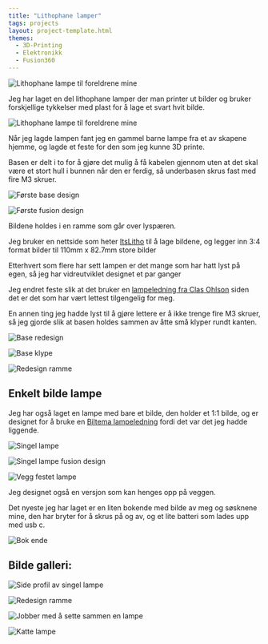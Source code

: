 ```yaml
---
title: "Lithophane lamper"
tags: projects
layout: project-template.html
themes:
  - 3D-Printing
  - Elektronikk
  - Fusion360
---
```


![Lithophane lampe til foreldrene mine](/assets/images/Projects/Lithophane/ParentsLamp.jpg)

Jeg har laget en del lithophane lamper der man printer ut bilder og bruker forskjellige tykkelser med plast for å lage et svart hvit bilde.

<div class="split"></div>

![Lithophane lampe til foreldrene mine](/assets/images/Projects/Lithophane/ParentsLamp.jpg)

<div class="section-box">

<div class="text-section">

Når jeg lagde lampen fant jeg en gammel barne lampe fra et av skapene hjemme, og lagde et feste for den som jeg kunne 3D printe.

Basen er delt i to for å gjøre det mulig å få kabelen gjennom uten at det skal være et stort hull i bunnen når den er ferdig, så underbasen skrus fast med fire M3 skruer.

</div>

<div class="image-section">

![Første base design](/assets/images/Projects/Lithophane/NightLightMount.png)

</div>

</div>

<div class="section-box">

<div class="image-section">

![Første fusion design](/assets/images/Projects/Lithophane/PictureFrame.png)

</div>

<div class="text-section">

Bildene holdes i en ramme som går over lyspæren.

Jeg bruker en nettside som heter [ItsLitho](https://itslitho.com/) til å lage bildene, og legger inn 3:4 format bilder til 110mm x 82.7mm store bilder

</div>

</div>

<div class="section-box">

<div class="text-section">

Etterhvert som flere har sett lampen er det mange som har hatt lyst på egen, så jeg har vidreutviklet designet et par ganger

Jeg endret feste slik at det bruker en [lampeledning fra Clas Ohlson](https://www.clasohlson.com/no/Paeresokkel-med-ledning-E14/p/36-8569) siden det er det som har vært lettest tilgengelig for meg.

En annen ting jeg hadde lyst til å gjøre lettere er å ikke trenge fire M3 skruer, så jeg gjorde slik at basen holdes sammen av åtte små klyper rundt kanten. 

</div>

<div class="image-section">

![Base redesign](/assets/images/Projects/Lithophane/RedesignBase.png)

</div>

</div>

<div class="section-box">

<div class="image-section">

![Base klype](/assets/images/Projects/Lithophane/RedesignClip.png)

</div>

<div class="image-section">

![Redesign ramme](/assets/images/Projects/Lithophane/RedesignFrame.png)

</div>

</div>

<div class="bigspacer"></div>

<div class="section-box">

<div class="text-section">

## Enkelt bilde lampe

Jeg har også laget en lampe med bare et bilde, den holder et 1:1 bilde, og er designet for å bruke en [Biltema lampeledning](https://www.biltema.no/bygg/elinstallasjoner/uttak/lampeledning-e14-2000040670) fordi det var det jeg hadde liggende.

![Singel lampe](/assets/images/Projects/Lithophane/SingleLamp.jpg)

</div>

<div class="image-section">

![Singel lampe fusion design](/assets/images/Projects/Lithophane/SingleLampFusion.png)

</div>

</div>

<div class="section-box">

<div class="image-section">

![Vegg festet lampe](/assets/images/Projects/Lithophane/WallLamp.png)

</div>

<div class="text-section">

Jeg designet også en versjon som kan henges opp på veggen.

</div>

</div>

<div class="section-box">

<div class="text-section">

Det nyeste jeg har laget er en liten bokende med bilde av meg og søsknene mine, den har bryter for å skrus på og av, og et lite batteri som lades upp med usb c.

</div>

<div class="image-section">

![Bok ende](/assets/images/Projects/Lithophane/ChristmasGift.gif)

</div>

</div>

## Bilde galleri:

<div class="section-box">

<div class="image-section">

![Side profil av singel lampe](/assets/images/Projects/Lithophane/SingleLampSplit.png)

</div>

<div class="image-section">

![Redesign ramme](/assets/images/Projects/Lithophane/RedesignFrame.png)

</div>

</div>

<div class="section-box">

<div class="image-section">

![Jobber med å sette sammen en lampe](/assets/images/Projects/Lithophane/WorkingOnLamp.jpeg)

</div>

<div class="image-section">

![Katte lampe](/assets/images/Projects/Lithophane/CatLamp.jpeg)

</div>

</div>